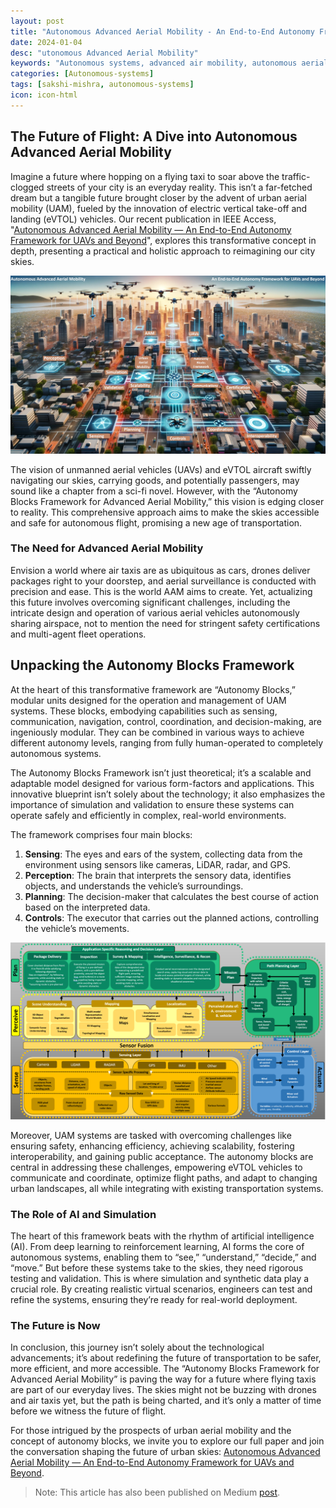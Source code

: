 ```yaml
---
layout: post
title: "Autonomous Advanced Aerial Mobility - An End-to-End Autonomy Framework for UAVs and Beyond."
date: 2024-01-04
desc: "utonomous Advanced Aerial Mobility"
keywords: "Autonomous systems, advanced air mobility, autonomous aerial systems, robotics, unmanned aerial vehicles, urban air mobility, multi-agent fleet operations, certification in aviation"
categories: [Autonomous-systems]
tags: [sakshi-mishra, autonomous-systems]
icon: icon-html
---
```


## The Future of Flight: A Dive into Autonomous Advanced Aerial Mobility

Imagine a future where hopping on a flying taxi to soar above the traffic-clogged streets of your city is an everyday reality. This isn’t a far-fetched dream but a tangible future brought closer by the advent of urban aerial mobility (UAM), fueled by the innovation of electric vertical take-off and landing (eVTOL) vehicles. Our recent publication in IEEE Access, "[Autonomous Advanced Aerial Mobility — An End-to-End Autonomy Framework for UAVs and Beyond](https://ieeexplore.ieee.org/document/10343091)", explores this transformative concept in depth, presenting a practical and holistic approach to reimagining our city skies.

![Skylines Redefined: Navigating the Future with UAVs and Autonomy Blocks](./images/AAAM-Mishra-et-al.jpg)

The vision of unmanned aerial vehicles (UAVs) and eVTOL aircraft swiftly navigating our skies, carrying goods, and potentially passengers, may sound like a chapter from a sci-fi novel. However, with the “Autonomy Blocks Framework for Advanced Aerial Mobility,” this vision is edging closer to reality. This comprehensive approach aims to make the skies accessible and safe for autonomous flight, promising a new age of transportation.

### The Need for Advanced Aerial Mobility

Envision a world where air taxis are as ubiquitous as cars, drones deliver packages right to your doorstep, and aerial surveillance is conducted with precision and ease. This is the world AAM aims to create. Yet, actualizing this future involves overcoming significant challenges, including the intricate design and operation of various aerial vehicles autonomously sharing airspace, not to mention the need for stringent safety certifications and multi-agent fleet operations.

## Unpacking the Autonomy Blocks Framework

At the heart of this transformative framework are “Autonomy Blocks,” modular units designed for the operation and management of UAM systems. These blocks, embodying capabilities such as sensing, communication, navigation, control, coordination, and decision-making, are ingeniously modular. They can be combined in various ways to achieve different autonomy levels, ranging from fully human-operated to completely autonomous systems.

The Autonomy Blocks Framework isn’t just theoretical; it’s a scalable and adaptable model designed for various form-factors and applications. This innovative blueprint isn’t solely about the technology; it also emphasizes the importance of simulation and validation to ensure these systems can operate safely and efficiently in complex, real-world environments.

The framework comprises four main blocks:

1. **Sensing**: The eyes and ears of the system, collecting data from the environment using sensors like cameras, LiDAR, radar, and GPS.
2. **Perception**: The brain that interprets the sensory data, identifies objects, and understands the vehicle’s surroundings.
3. **Planning**: The decision-maker that calculates the best course of action based on the interpreted data.
4. **Controls**: The executor that carries out the planned actions, controlling the vehicle’s movements.

![Autonomy blocks framework for aerial mobility](./images/Diagram-3.png)

Moreover, UAM systems are tasked with overcoming challenges like ensuring safety, enhancing efficiency, achieving scalability, fostering interoperability, and gaining public acceptance. The autonomy blocks are central in addressing these challenges, empowering eVTOL vehicles to communicate and coordinate, optimize flight paths, and adapt to changing urban landscapes, all while integrating with existing transportation systems.

### The Role of AI and Simulation

The heart of this framework beats with the rhythm of artificial intelligence (AI). From deep learning to reinforcement learning, AI forms the core of autonomous systems, enabling them to “see,” “understand,” “decide,” and “move.” But before these systems take to the skies, they need rigorous testing and validation. This is where simulation and synthetic data play a crucial role. By creating realistic virtual scenarios, engineers can test and refine the systems, ensuring they’re ready for real-world deployment.

### The Future is Now

In conclusion, this journey isn’t solely about the technological advancements; it’s about redefining the future of transportation to be safer, more efficient, and more accessible. The “Autonomy Blocks Framework for Advanced Aerial Mobility” is paving the way for a future where flying taxis are part of our everyday lives. The skies might not be buzzing with drones and air taxis yet, but the path is being charted, and it’s only a matter of time before we witness the future of flight.

For those intrigued by the prospects of urban aerial mobility and the concept of autonomy blocks, we invite you to explore our full paper and join the conversation shaping the future of urban skies: [Autonomous Advanced Aerial Mobility — An End-to-End Autonomy Framework for UAVs and Beyond](https://ieeexplore.ieee.org/document/10343091).

> Note: This article has also been published on Medium [post](https://medium.com/@Sakshi_Mishra/the-future-of-flight-a-dive-into-autonomous-advanced-aerial-mobility-7e6513084a47).
